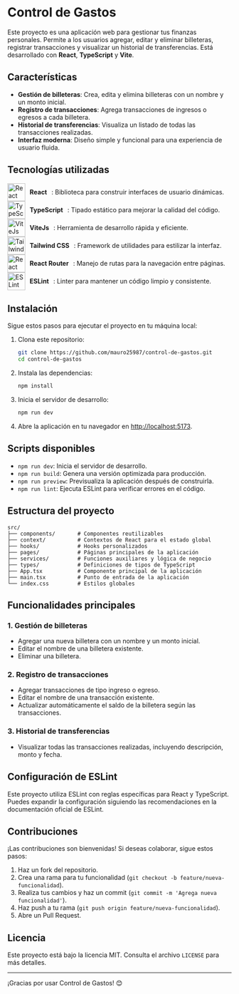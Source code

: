 # Control de Gastos

Este proyecto es una aplicación web para gestionar tus finanzas personales. Permite a los usuarios agregar, editar y eliminar billeteras, registrar transacciones y visualizar un historial de transferencias. Está desarrollado con **React**, **TypeScript** y **Vite**.

## Características

- **Gestión de billeteras**: Crea, edita y elimina billeteras con un nombre y un monto inicial.
- **Registro de transacciones**: Agrega transacciones de ingresos o egresos a cada billetera.
- **Historial de transferencias**: Visualiza un listado de todas las transacciones realizadas.
- **Interfaz moderna**: Diseño simple y funcional para una experiencia de usuario fluida.

## Tecnologías utilizadas

<div style="display: flex; align-items: center; gap: 10px;">
  <img src="https://cdn.jsdelivr.net/gh/devicons/devicon/icons/react/react-original.svg" alt="React" width="40" height="40"/>
  <strong>React</strong>: Biblioteca para construir interfaces de usuario dinámicas.
</div>

<div style="display: flex; align-items: center; gap: 10px;">
  <img src="https://cdn.jsdelivr.net/gh/devicons/devicon/icons/typescript/typescript-original.svg" alt="TypeScript" width="40" height="40"/>
  <strong>TypeScript</strong>: Tipado estático para mejorar la calidad del código.
</div>

<div style="display: flex; align-items: center; gap: 10px;">
  <img src="https://cdn.jsdelivr.net/gh/devicons/devicon@latest/icons/vitejs/vitejs-original.svg" alt="ViteJs" width="40" height="40"/>
  <strong>ViteJs</strong>: Herramienta de desarrollo rápida y eficiente.
</div>

<div style="display: flex; align-items: center; gap: 10px;">
  <img src="https://cdn.jsdelivr.net/gh/devicons/devicon@latest/icons/tailwindcss/tailwindcss-original.svg" alt="Tailwind CSS" width="40" height="40"/>
  <strong>Tailwind CSS</strong>: Framework de utilidades para estilizar la interfaz.
</div>

<div style="display: flex; align-items: center; gap: 10px;">
  <img src="https://cdn.jsdelivr.net/gh/devicons/devicon@latest/icons/reactrouter/reactrouter-original.svg" alt="React Router" width="40" height="40"/>
  <strong>React Router</strong>: Manejo de rutas para la navegación entre páginas.
</div>

<div style="display: flex; align-items: center; gap: 10px;">
  <img src="https://cdn.jsdelivr.net/gh/devicons/devicon/icons/eslint/eslint-original.svg" alt="ESLint" width="40" height="40"/>
  <strong>ESLint</strong>: Linter para mantener un código limpio y consistente.
</div>

## Instalación

Sigue estos pasos para ejecutar el proyecto en tu máquina local:

1. Clona este repositorio:

   ```bash
   git clone https://github.com/mauro25987/control-de-gastos.git
   cd control-de-gastos
   ```

2. Instala las dependencias:

   ```bash
   npm install
   ```

3. Inicia el servidor de desarrollo:

   ```bash
   npm run dev
   ```

4. Abre la aplicación en tu navegador en [http://localhost:5173](http://localhost:5173).

## Scripts disponibles

- `npm run dev`: Inicia el servidor de desarrollo.
- `npm run build`: Genera una versión optimizada para producción.
- `npm run preview`: Previsualiza la aplicación después de construirla.
- `npm run lint`: Ejecuta ESLint para verificar errores en el código.

## Estructura del proyecto

```plaintext
src/
├── components/       # Componentes reutilizables
├── context/          # Contextos de React para el estado global
├── hooks/            # Hooks personalizados
├── pages/            # Páginas principales de la aplicación
├── services/         # Funciones auxiliares y lógica de negocio
├── types/            # Definiciones de tipos de TypeScript
├── App.tsx           # Componente principal de la aplicación
├── main.tsx          # Punto de entrada de la aplicación
└── index.css         # Estilos globales
```

## Funcionalidades principales

### 1. Gestión de billeteras

- Agregar una nueva billetera con un nombre y un monto inicial.
- Editar el nombre de una billetera existente.
- Eliminar una billetera.

### 2. Registro de transacciones

- Agregar transacciones de tipo ingreso o egreso.
- Editar el nombre de una transacción existente.
- Actualizar automáticamente el saldo de la billetera según las transacciones.

### 3. Historial de transferencias

- Visualizar todas las transacciones realizadas, incluyendo descripción, monto y fecha.

## Configuración de ESLint

Este proyecto utiliza ESLint con reglas específicas para React y TypeScript. Puedes expandir la configuración siguiendo las recomendaciones en la documentación oficial de ESLint.

## Contribuciones

¡Las contribuciones son bienvenidas! Si deseas colaborar, sigue estos pasos:

1. Haz un fork del repositorio.
2. Crea una rama para tu funcionalidad (`git checkout -b feature/nueva-funcionalidad`).
3. Realiza tus cambios y haz un commit (`git commit -m 'Agrega nueva funcionalidad'`).
4. Haz push a tu rama (`git push origin feature/nueva-funcionalidad`).
5. Abre un Pull Request.

## Licencia

Este proyecto está bajo la licencia MIT. Consulta el archivo `LICENSE` para más detalles.

---

¡Gracias por usar Control de Gastos! 😊

